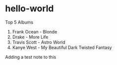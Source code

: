 # hello-world

Top 5 Albums

1. Frank Ocean - Blonde
2. Drake - More Life
2. Travis Scott - Astro World
4. Kanye West - My Beautiful Dark Twisted Fantasy 

Adding a test note to this
